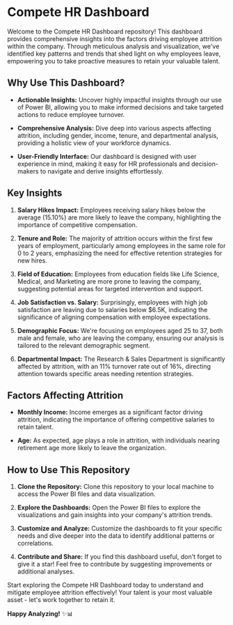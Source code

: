# Compete HR Dashboard

Welcome to the Compete HR Dashboard repository! This dashboard provides comprehensive insights into the factors driving employee attrition within the company. Through meticulous analysis and visualization, we've identified key patterns and trends that shed light on why employees leave, empowering you to take proactive measures to retain your valuable talent.

## Why Use This Dashboard?

- **Actionable Insights:** Uncover highly impactful insights through our use of Power BI, allowing you to make informed decisions and take targeted actions to reduce employee turnover.
  
- **Comprehensive Analysis:** Dive deep into various aspects affecting attrition, including gender, income, tenure, and departmental analysis, providing a holistic view of your workforce dynamics.

- **User-Friendly Interface:** Our dashboard is designed with user experience in mind, making it easy for HR professionals and decision-makers to navigate and derive insights effortlessly.

## Key Insights

1. **Salary Hikes Impact:** Employees receiving salary hikes below the average (15.10%) are more likely to leave the company, highlighting the importance of competitive compensation.

2. **Tenure and Role:** The majority of attrition occurs within the first few years of employment, particularly among employees in the same role for 0 to 2 years, emphasizing the need for effective retention strategies for new hires.

3. **Field of Education:** Employees from education fields like Life Science, Medical, and Marketing are more prone to leaving the company, suggesting potential areas for targeted intervention and support.

4. **Job Satisfaction vs. Salary:** Surprisingly, employees with high job satisfaction are leaving due to salaries below $6.5K, indicating the significance of aligning compensation with employee expectations.

5. **Demographic Focus:** We're focusing on employees aged 25 to 37, both male and female, who are leaving the company, ensuring our analysis is tailored to the relevant demographic segment.

6. **Departmental Impact:** The Research & Sales Department is significantly affected by attrition, with an 11% turnover rate out of 16%, directing attention towards specific areas needing retention strategies.

## Factors Affecting Attrition

- **Monthly Income:** Income emerges as a significant factor driving attrition, indicating the importance of offering competitive salaries to retain talent.

- **Age:** As expected, age plays a role in attrition, with individuals nearing retirement age more likely to leave the organization.

## How to Use This Repository

1. **Clone the Repository:** Clone this repository to your local machine to access the Power BI files and data visualization.

2. **Explore the Dashboards:** Open the Power BI files to explore the visualizations and gain insights into your company's attrition trends.

3. **Customize and Analyze:** Customize the dashboards to fit your specific needs and dive deeper into the data to identify additional patterns or correlations.

4. **Contribute and Share:** If you find this dashboard useful, don't forget to give it a star! Feel free to contribute by suggesting improvements or additional analyses.

Start exploring the Compete HR Dashboard today to understand and mitigate employee attrition effectively! Your talent is your most valuable asset - let's work together to retain it.

**Happy Analyzing!** ✨📊
